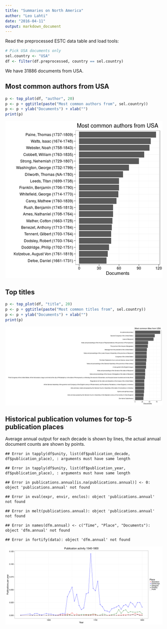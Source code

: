```yaml
---
title: "Summaries on North America"
author: "Leo Lahti"
date: "2016-04-11"
output: markdown_document
---
```


Read the preprocessed ESTC data table and load tools:




```r
# Pick USA documents only
sel.country <- "USA"
df <- filter(df.preprocessed, country == sel.country)
```

We have 31886 documents from USA.


## Most common authors from USA


```r
p <- top_plot(df, "author", 20)
p <- p + ggtitle(paste("Most common authors from", sel.country))
p <- p + ylab("Documents") + xlab("")
print(p)
```

![plot of chunk NAtopauth](figure/NAtopauth-1.png)


## Top titles 


```r
p <- top_plot(df, "title", 20)
p <- p + ggtitle(paste("Most common titles from", sel.country))
p <- p + ylab("Documents") + xlab("")
print(p)
```

![plot of chunk NAtoptitles](figure/NAtoptitles-1.png)



## Historical publication volumes for top-5 publication places

Average annual output for each decade is shown by lines, the actual annual document counts are shown by points. 


```
## Error in tapply(df$unity, list(df$publication_decade, df$publication_place), : arguments must have same length
```

```
## Error in tapply(df$unity, list(df$publication_year, df$publication_place), : arguments must have same length
```

```
## Error in publications.annual[is.na(publications.annual)] <- 0: object 'publications.annual' not found
```

```
## Error in eval(expr, envir, enclos): object 'publications.annual' not found
```

```
## Error in melt(publications.annual): object 'publications.annual' not found
```

```
## Error in names(dfm.annual) <- c("Time", "Place", "Documents"): object 'dfm.annual' not found
```

```
## Error in fortify(data): object 'dfm.annual' not found
```

![plot of chunk NApubvols](figure/NApubvols-1.png)
